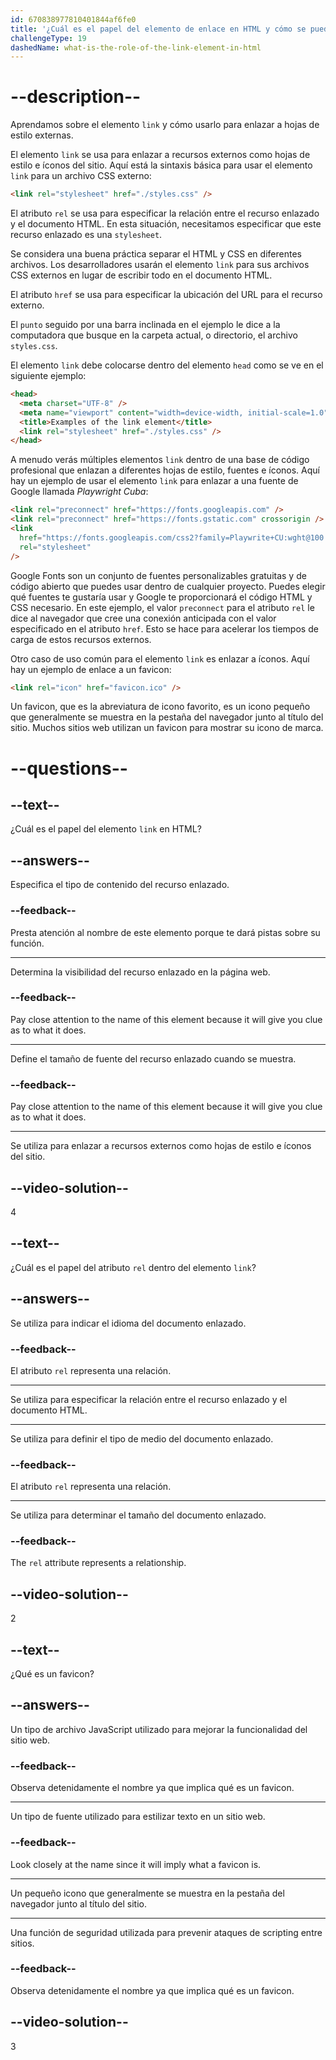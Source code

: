 ```yaml
---
id: 670838977810401844af6fe0
title: '¿Cuál es el papel del elemento de enlace en HTML y cómo se puede usar para enlazar a hojas de estilo externas?'
challengeType: 19
dashedName: what-is-the-role-of-the-link-element-in-html
---
```


# --description--

Aprendamos sobre el elemento `link` y cómo usarlo para enlazar a hojas de estilo externas.

El elemento `link` se usa para enlazar a recursos externos como hojas de estilo e íconos del sitio. Aquí está la sintaxis básica para usar el elemento `link` para un archivo CSS externo:

```html
<link rel="stylesheet" href="./styles.css" />
```

El atributo `rel` se usa para especificar la relación entre el recurso enlazado y el documento HTML. En esta situación, necesitamos especificar que este recurso enlazado es una `stylesheet`.

Se considera una buena práctica separar el HTML y CSS en diferentes archivos. Los desarrolladores usarán el elemento `link` para sus archivos CSS externos en lugar de escribir todo en el documento HTML.

El atributo `href` se usa para especificar la ubicación del URL para el recurso externo.

El `punto` seguido por una barra inclinada en el ejemplo le dice a la computadora que busque en la carpeta actual, o directorio, el archivo `styles.css`.

El elemento `link` debe colocarse dentro del elemento `head` como se ve en el siguiente ejemplo:

```html
<head>
  <meta charset="UTF-8" />
  <meta name="viewport" content="width=device-width, initial-scale=1.0" />
  <title>Examples of the link element</title>
  <link rel="stylesheet" href="./styles.css" />
</head>
```

A menudo verás múltiples elementos `link` dentro de una base de código profesional que enlazan a diferentes hojas de estilo, fuentes e íconos. Aquí hay un ejemplo de usar el elemento `link` para enlazar a una fuente de Google llamada *Playwright Cuba*:

```html
<link rel="preconnect" href="https://fonts.googleapis.com" />
<link rel="preconnect" href="https://fonts.gstatic.com" crossorigin />
<link
  href="https://fonts.googleapis.com/css2?family=Playwrite+CU:wght@100..400&display=swap"
  rel="stylesheet"
/>
```

Google Fonts son un conjunto de fuentes personalizables gratuitas y de código abierto que puedes usar dentro de cualquier proyecto. Puedes elegir qué fuentes te gustaría usar y Google te proporcionará el código HTML y CSS necesario. En este ejemplo, el valor `preconnect` para el atributo `rel` le dice al navegador que cree una conexión anticipada con el valor especificado en el atributo `href`. Esto se hace para acelerar los tiempos de carga de estos recursos externos.

Otro caso de uso común para el elemento `link` es enlazar a íconos. Aquí hay un ejemplo de enlace a un favicon:

```html
<link rel="icon" href="favicon.ico" />
```

Un favicon, que es la abreviatura de icono favorito, es un icono pequeño que generalmente se muestra en la pestaña del navegador junto al título del sitio. Muchos sitios web utilizan un favicon para mostrar su icono de marca.

# --questions--

## --text--

¿Cuál es el papel del elemento `link` en HTML?

## --answers--

Especifica el tipo de contenido del recurso enlazado.

### --feedback--

Presta atención al nombre de este elemento porque te dará pistas sobre su función.

---

Determina la visibilidad del recurso enlazado en la página web.

### --feedback--

Pay close attention to the name of this element because it will give you clue as to what it does.

---

Define el tamaño de fuente del recurso enlazado cuando se muestra.

### --feedback--

Pay close attention to the name of this element because it will give you clue as to what it does.

---

Se utiliza para enlazar a recursos externos como hojas de estilo e íconos del sitio.

## --video-solution--

4

## --text--

¿Cuál es el papel del atributo `rel` dentro del elemento `link`?

## --answers--

Se utiliza para indicar el idioma del documento enlazado.

### --feedback--

El atributo `rel` representa una relación.

---

Se utiliza para especificar la relación entre el recurso enlazado y el documento HTML.

---

Se utiliza para definir el tipo de medio del documento enlazado.

### --feedback--

El atributo `rel` representa una relación.

---

Se utiliza para determinar el tamaño del documento enlazado.

### --feedback--

The `rel` attribute represents a relationship.

## --video-solution--

2

## --text--

¿Qué es un favicon?

## --answers--

Un tipo de archivo JavaScript utilizado para mejorar la funcionalidad del sitio web.

### --feedback--

Observa detenidamente el nombre ya que implica qué es un favicon.

---

Un tipo de fuente utilizado para estilizar texto en un sitio web.

### --feedback--

Look closely at the name since it will imply what a favicon is.

---

Un pequeño icono que generalmente se muestra en la pestaña del navegador junto al título del sitio.

---

Una función de seguridad utilizada para prevenir ataques de scripting entre sitios.

### --feedback--

Observa detenidamente el nombre ya que implica qué es un favicon.

## --video-solution--

3
